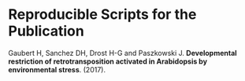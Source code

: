 # Reproducible Scripts for the Publication
Gaubert H, Sanchez DH, Drost H-G and Paszkowski J. __Developmental restriction of retrotransposition activated in Arabidopsis by environmental stress__. (2017).


